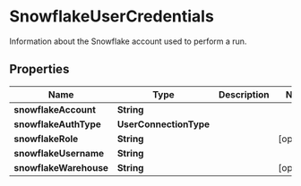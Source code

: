 

# SnowflakeUserCredentials

Information about the Snowflake account used to perform a run.

## Properties

| Name | Type | Description | Notes |
|------------ | ------------- | ------------- | -------------|
|**snowflakeAccount** | **String** |  |  |
|**snowflakeAuthType** | **UserConnectionType** |  |  |
|**snowflakeRole** | **String** |  |  [optional] |
|**snowflakeUsername** | **String** |  |  |
|**snowflakeWarehouse** | **String** |  |  [optional] |



